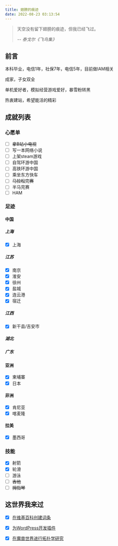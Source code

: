 ```yaml
---
title: 翅膀的痕迹
date: 2022-08-23 03:13:54
---
```


> 天空没有留下翅膀的痕迹，但我已经飞过。
>
> _-- 泰戈尔《飞鸟集》_

## 前言

本科毕业，电信1年，社保7年，电信5年，目前做IAM相关

成家，子女双全

单机爱好者，模拟经营游戏爱好，暴雪粉转黑

热衷建站，希望能活的精彩

## 成就列表

### 心愿单

- [ ]  ~~拿B站小电视~~
- [ ] 写一本网络小说
- [ ] 上架steam游戏
- [ ] 自驾环游中国
- [ ] 高铁环游中国
- [ ] 乘坐东方快车
- [ ] ~~马拉松完赛~~
- [ ] 半马完赛
- [ ] HAM

### 足迹

#### 中国

##### 上海

- [X] 上海

##### 江苏

- [x] 南京
- [x] 淮安
- [x] 徐州
- [x] 盐城
- [x] 连云港
- [X] 宿迁

##### 江西

- [X] 新干县/吉安市

##### 湖北

##### 广东

#### 亚洲

- [x] 柬埔寨
- [x] 日本

#### 非洲

- [x] 肯尼亚
- [x] 喀麦隆

#### 拉美

- [x] 墨西哥
  
### 技能

- [x] 射箭
- [x] 轮滑
- [ ] 游泳
- [ ] ~~吉他~~
- [ ] ~~拇指琴~~

## 这世界我来过

- [x] [在维基百科创建词条](https://zh.wikipedia.org/wiki/Special:%E7%94%A8%E6%88%B7%E8%B4%A1%E7%8C%AE/Lich_wang)

- [x] [为WordPress开发插件](https://wordpress.org/plugins/tagmaker/)

- [x] [在魔兽世界进行拓扑学研究](https://bbs.nga.cn/read.php?tid=1133256)
